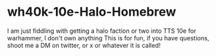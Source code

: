 # wh40k-10e-Halo-Homebrew

I am just fiddling with getting a halo faction or two into TTS 10e for warhammer, I don't own anything
This is for fun, if you have questions, shoot me a DM on twitter, or x or whatever it is called!
